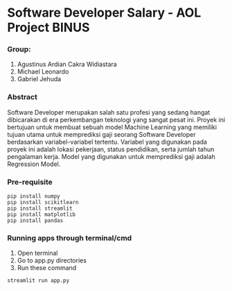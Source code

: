 # Software Developer Salary - AOL Project BINUS
### Group:
1. Agustinus Ardian Cakra Widiastara
2. Michael Leonardo
3. Gabriel Jehuda

### Abstract
Software Developer merupakan salah satu profesi yang sedang hangat dibicarakan di era perkembangan teknologi yang sangat pesat ini. Proyek ini bertujuan untuk membuat sebuah model Machine Learning yang memiliki tujuan utama untuk memprediksi gaji seorang Software Developer berdasarkan variabel-variabel tertentu. Variabel yang digunakan pada proyek ini adalah lokasi pekerjaan, status pendidikan, serta jumlah tahun pengalaman kerja. Model yang digunakan untuk memprediksi gaji adalah Regression Model.

### Pre-requisite
```
pip install numpy
pip install scikitlearn
pip install streamlit
pip install matplotlib
pip install pandas
```

### Running apps through terminal/cmd
1. Open terminal
2. Go to app.py directories
3. Run these command
```
streamlit run app.py
```
